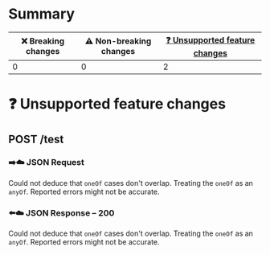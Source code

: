 # Summary

| ❌ Breaking changes | ⚠️ Non-breaking changes | [❓ Unsupported feature changes](#unsupported-changes) |
|---------------------|-------------------------|--------------------------------------------------------|
| 0                   | 0                       | 2                                                      |

# <span id="unsupported-changes"></span>❓ Unsupported feature changes

## **POST** /test

### ➡️☁️ JSON Request

Could not deduce that `oneOf` cases don't overlap. Treating the `oneOf`
as an `anyOf`. Reported errors might not be accurate.

### ⬅️☁️ JSON Response – 200

Could not deduce that `oneOf` cases don't overlap. Treating the `oneOf`
as an `anyOf`. Reported errors might not be accurate.
